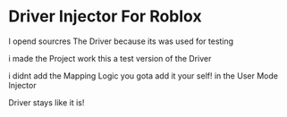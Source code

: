 # Driver Injector For Roblox

I opend sourcres The Driver because its was used for testing

i made the Project work this a test version of the Driver

i didnt add the Mapping Logic you gota add it your self! in the  User Mode Injector

Driver stays like it is!
